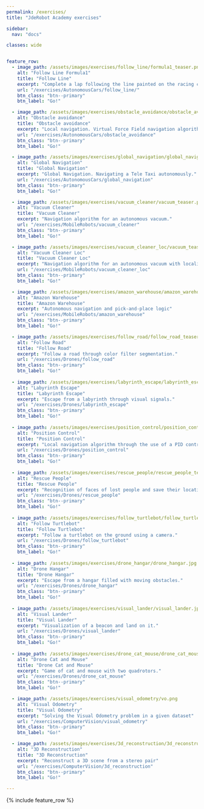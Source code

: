 ```yaml
---
permalink: /exercises/
title: "JdeRobot Academy exercises"

sidebar:
  nav: "docs"

classes: wide


feature_row:
  - image_path: /assets/images/exercises/follow_line/formula1_teaser.png
    alt: "Follow Line Formula1"
    title: "Follow Line"
    excerpt: "Complete a lap following the line painted on the racing circuit."
    url: "/exercises/AutonomousCars/follow_line/"
    btn_class: "btn--primary"
    btn_label: "Go!"

  - image_path: /assets/images/exercises/obstacle_avoidance/obstacle_avoidance_teaser_2.png
    alt: "Obstacle avoidance"
    title: "Obstacle avoidance"
    excerpt: "Local navigation. Virtual Force Field navigation algorithm using a F1."
    url: "/exercises/AutonomousCars/obstacle_avoidance"
    btn_class: "btn--primary"
    btn_label: "Go!"

  - image_path: /assets/images/exercises/global_navigation/global_navigation_teaser.png
    alt: "Global Navigation"
    title: "Global Navigation"
    excerpt: "Global Navigation. Navigating a Tele Taxi autonomously."
    url: "/exercises/AutonomousCars/global_navigation"
    btn_class: "btn--primary"
    btn_label: "Go!"

  - image_path: /assets/images/exercises/vacuum_cleaner/vacuum_teaser.png
    alt: "Vacuum Cleaner"
    title: "Vacuum Cleaner"
    excerpt: "Navigation algorithm for an autonomous vacuum."
    url: "/exercises/MobileRobots/vacuum_cleaner"
    btn_class: "btn--primary"
    btn_label: "Go!"

  - image_path: /assets/images/exercises/vacuum_cleaner_loc/vacuum_teaser.png
    alt: "Vacuum Cleaner Loc"
    title: "Vacuum Cleaner Loc"
    excerpt: "Navigation algorithm for an autonomous vacuum with localization."
    url: "/exercises/MobileRobots/vacuum_cleaner_loc"
    btn_class: "btn--primary"
    btn_label: "Go!"

  - image_path: /assets/images/exercises/amazon_warehouse/amazon_warehouse_teaser.png
    alt: "Amazon Warehouse"
    title: "Amazon Warehouse"
    excerpt: "Autonomous navigation and pick-and-place logic"
    url: "/exercises/MobileRobots/amazon_warehouse"
    btn_class: "btn--primary"
    btn_label: "Go!"

  - image_path: /assets/images/exercises/follow_road/follow_road_teaser.jpg
    alt: "Follow Road"
    title: "Follow Road"
    excerpt: "Follow a road through color filter segmentation."
    url: "/exercises/Drones/follow_road"
    btn_class: "btn--primary"
    btn_label: "Go!"
    
  - image_path: /assets/images/exercises/labyrinth_escape/labyrinth_escape_teaser.jpg
    alt: "Labyrinth Escape"
    title: "Labyrinth Escape"
    excerpt: "Escape from a labyrinth through visual signals."
    url: "/exercises/Drones/labyrinth_escape"
    btn_class: "btn--primary"
    btn_label: "Go!"
    
  - image_path: /assets/images/exercises/position_control/position_control_teaser.png
    alt: "Position Control"
    title: "Position Control"
    excerpt: "Local navigation algorithm through the use of a PID controller."
    url: "/exercises/Drones/position_control"
    btn_class: "btn--primary"
    btn_label: "Go!"
    
  - image_path: /assets/images/exercises/rescue_people/rescue_people_teaser.jpg
    alt: "Rescue People"
    title: "Rescue People"
    excerpt: "Recognition of faces of lost people and save their locations."
    url: "/exercises/Drones/rescue_people"
    btn_class: "btn--primary"
    btn_label: "Go!"
  
  - image_path: /assets/images/exercises/follow_turtlebot/follow_turtlebot.jpg
    alt: "Follow Turtlebot"
    title: "Follow Turtlebot"
    excerpt: "Follow a turtlebot on the ground using a camera."
    url: "/exercises/Drones/follow_turtlebot"
    btn_class: "btn--primary"
    btn_label: "Go!"
    
  - image_path: /assets/images/exercises/drone_hangar/drone_hangar.jpg
    alt: "Drone Hangar"
    title: "Drone Hangar"
    excerpt: "Escape from a hangar filled with moving obstacles."
    url: "/exercises/Drones/drone_hangar"
    btn_class: "btn--primary"
    btn_label: "Go!"
    
  - image_path: /assets/images/exercises/visual_lander/visual_lander.jpg
    alt: "Visual Lander"
    title: "Visual Lander"
    excerpt: "Visualization of a beacon and land on it."
    url: "/exercises/Drones/visual_lander"
    btn_class: "btn--primary"
    btn_label: "Go!"
    
  - image_path: /assets/images/exercises/drone_cat_mouse/drone_cat_mouse.jpg
    alt: "Drone Cat and Mouse"
    title: "Drone Cat and Mouse"
    excerpt: "Game of cat and mouse with two quadrotors."
    url: "/exercises/Drones/drone_cat_mouse"
    btn_class: "btn--primary"
    btn_label: "Go!"

  - image_path: /assets/images/exercises/visual_odometry/vo.png
    alt: "Visual Odometry"
    title: "Visual Odometry"
    excerpt: "Solving the Visual Odometry problem in a given dataset"
    url: "/exercises/ComputerVision/visual_odometry"
    btn_class: "btn--primary"
    btn_label: "Go!"

  - image_path: /assets/images/exercises/3d_reconstruction/3d_reconstruction_teaser.png
    alt: "3D Reconstruction"
    title: "3D Reconstruction"
    excerpt: "Reconstruct a 3D scene from a stereo pair"
    url: "/exercises/ComputerVision/3d_reconstruction"
    btn_class: "btn--primary"
    btn_label: "Go!"

---
```





{% include feature_row %}
